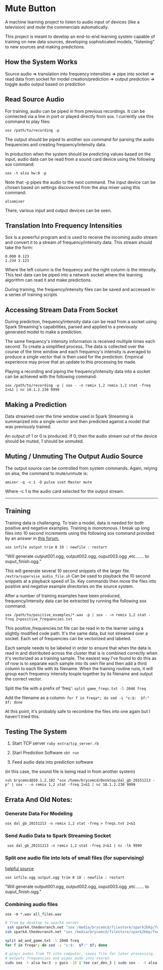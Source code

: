 # Mute Button

A machine learning project to listen to audio input of devices (like a television)
and mute the commercials automatically.

This project is meant to develop an end-to-end learning system capable of training
on new data sources, developing sophisticated models, "listening" to new
sources and making predictions.

## How the System Works

Source audio => translation into frequency intensities => pipe into socket =>
read data from socket for model creation/prediction => output prediction =>
toggle audio output based on prediction


## Read Source Audio

For training, audio can be piped in from previous recordings. It can be connected
via a line in port or played directly from sox. I currently use this command to
play files:

`sox /path/to/recording -p`

The output should be piped to another sox command for parsing the audio
frequencies and creating frequency/intensity data.

In production when the system should be predicting values based on the input,
audio data can be read from a sound card device using the following sox command:

`sox -t alsa hw:0 -p`

Note that -p pipes the audio to the next command. The input device can be chosen
based on settings discovered from the alsa mixer using this command:

`alsamixer`

There, various input and output devices can be seen.

## Translation Into Frequency Intensities

Sox is a powerful program and is used to receive the incoming audio stream and
convert it to a stream of frequency/intensity data. This stream should take the form:

```
0.000 0.123
1.234 3.123
```

Where the left column is the frequency and the right column is the intensity.
This text data can be piped into a network socket where the learning algorithm
can read it and make predictions.

During training, the frequency/intensity files can be saved and accessed in a
series of training scripts

## Accessing Stream Data From Socket

During prediction, frequency/intensity data can be read from a socket using
Spark Streaming's capabilities, parsed and applied to a previously generated
model to make a prediction.

The same frequency's intensity information is received multiple times each second. To
create a simplified process, The data is collected over the course of the time window
and each frequency's intensity is averaged to produce a single vector that is then
used for the prediction. Empirical experience may prove that an update to this
processing be made.

Playing a recording and piping the frequency/intensity data into a socket can be
achieved with the following command:

`sox /path/to/recording -p | sox - -n remix 1,2 remix 1,2 stat -freq 2>&1 | nc 10.1.2.230 9999`

## Making a Prediction

Data streamed over the time window used in Spark Streaming is summarized into a
single vector and then predicted against a model that was previously trained.

An output of 1 or 0 is produced. If 0, then the audio stream out of the device
should be muted, 1 should be unmuted.

## Muting / Unmuting The Output Audio Source

The output source can be controlled from system commands. Again, relying on
alsa, the command to mute/unmute is:

`amixer -q -c 1 -D pulse sset Master mute`

Where -c 1 is the audio card selected for the output stream.


---

## Training

Training data is challenging. To train a model, data is needed for both positive
and negative examples. Training is monotonous. I break up long files into 10
second increments using the following sox command provided by an answer in
[this forum.](http://sox.10957.n7.nabble.com/Split-a-big-file-I-m-recording-in-smaller-pieces-td4774.html)

`sox infile output trim 0 10 : newfile : restart`

"Will generate output001.ogg, output002.ogg, ouput003.ogg ,etc....... to ouput_finish.ogg."

This will generate several 10 second snippets of the larger file. `/extra/supervise_audio_file.sh`
Can be used to playback the 10 second snippets at a playback speed of 3x. Key
commands then move the files into positive and negative example directories
on the source system.

After a number of training examples have been produced, frequency/intensity
data can be extracted by running the following sox command:

`sox /path/to/positive_examples/*.wav -p | sox - -n remix 1,2 stat -freq 2>positive_frequencies.txt`

This positive_frequencies.txt file can be read in to the learner using a slightly
modified code path. It's the same data, but not streamed over a socket. Each
set of frequencies can be vectorized and labeled.

Each sample needs to be labeled in order to ensure that when the data is read
in and distributed across the cluster that is is combined correctly when it's
vectorized as a training sample. The easiest way I've found to do this as of now
is to separate each sample into its own file and then add a third column to each file
with its filename. When the training routine runs, it will group each frequency
intensity touple together by its filename and output the correct vector.

Split the file with a prefix of 'freq': `split game_freqs.txt -l 2048 freq`

Add the filename as a column: `for f in freqa*; do sed -i "s:$:  $f:" $f; done`

At this point, it's probably safe to recombine the files into one again but
I haven't tried this.

## Testing The System

1. Start TCP server `ruby extra/tcp_server.rb`

2. Start Prediction Software `sbt run`

3. Feed audio data into prediction software

(in this case, the sound file is being read in from another system)

`ssh brycemcd@10.1.2.102 "sox /home/brycemcd/Desktop/dal_gb_20151213 -p" | sox - -n remix 1,2 stat -freq 2>&1 | nc 10.1.2.230 9999`

## Errata And Old Notes:

### Generate Data For Modeling

`sox dal_gb_20151213 -n remix 1,2 stat -freq > freqs.txt 2<&1`

### Send Audio Data to Spark Streaming Socket

` sox dal_gb_20151213 -n remix 1,2 stat -freq 2<&1 | nc -lk 9999`

### Split one audio file into lots of small files (for supervising)

[helpful source](http://sox.10957.n7.nabble.com/Split-a-big-file-I-m-recording-in-smaller-pieces-td4774.html)

`sox infile.ogg output.ogg trim 0 10 : newfile : restart`

"Will generate output001.ogg, output002.ogg, ouput003.ogg ,etc....... to ouput_finish.ogg."

### Combining audio files

`sox -m *.wav all_files.wav`

```bash
# from my desktop to spark4 server
 ssh spark4.thedevranch.net "sox /media/brycemcd/filestore/spark2bkp/football/ari_phi_chunked069.wav -p" | play - -n stat -freq >/dev/null 2>&1 | nc localhost 9999
ssh spark4.thedevranch.net "sox /media/brycemcd/filestore/spark2bkp/football/game_and_ad.wav -p" | play - -n stat -freq >/dev/null 2>&1 | nc -k 10.1.2.230 9999
```

```bash
split ad_and_game.txt -l 2048 freq
for f in freqa*; do sed -i "s:$:  $f:" $f; done
```

```bash
# plays audio from TV into computer, saves file for later processing,
# outputs frequencies and pipes audo into stereo
sudo sox -t alsa hw:3 -p gain -10 | tee car_den_3 | sudo sox - -t alsa hw:2 stat -freq 2>&1 | nc 10.1.2.230 9999
```


